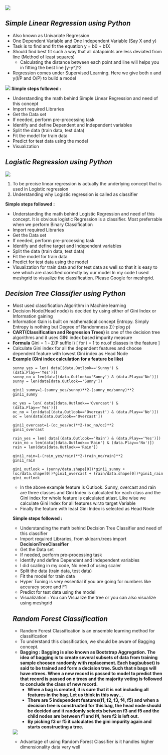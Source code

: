 <img src='https://imarticus.org/wp-content/uploads/2018/07/machine-learning.png'>

<h2><b><i>Simple Linear Regression using Python</i></b></h2>

* Also known as Univariate Regression
* One Dependent Variable and One Independent Variable (Say X and y)
* Task is to find and fit the equation y = b0 + b1X 
* Should find best fit such a way that all datapoints are less deviated from line (Method of least squares)
  * Calculating the distance between each point and line will helps you in fitting the best line [y-y^]^2
* Regression comes under Supervised Learning. Here we give both x and y(I/P and O/P) to build a model
<img src ='https://seaborn.pydata.org/_images/seaborn-regplot-1.png'>
<b>Simple steps followed :</b>
<ul> <li> Understanding the math behind Simple Linear Regression and need of this concept</li>
<li> Import required Libraries</li>
<li> Get the Data set</li>
<li> If needed, perform pre-processing task</li>
<li> Identify and define Dependent and Independent variables</li>
<li> Split the data (train data, test data)</li>
<li> Fit the model for train data</li>
<li> Predict for test data using the model</li>
<li> Visualization</li> </ul>
 

<h2><b><i>Logistic Regression using Python</i></b></h2>
<img src = 'https://s3.amazonaws.com/assets.datacamp.com/blog_assets/Preprocessing+ML/content_lr_2.png'>
<ol>
<li>To be precise linear regression is actually the underlying concept that is used in Logistic regression
<li>Understanding why Logistic regression is called as classifier </ol>

<b>Simple steps followed :</b>
<ul> <li> Understanding the math behind Logistic Regression and need of this concept. It is obvious logistic Regression is a classifier.
   Most preferrable when we perform Binary Classification</li>
<li> Import required Libraries</li>
<li> Get the Data set</li>
<li> If needed, perform pre-processing task</li>
<li> Identify and define target and Independent variables</li>
<li> Split the data (train data, test data)</li>
<li> Fit the model for train data</li>
<li> Predict for test data using the model</li>
<li> Visualization for train data and for test data as well so that it is easy to see which are classified correctly by our model
   In my code I used meshgrid to visualize the classification. Please Google for meshgrid.</li> </ul>


<h2><b><i>Decision Tree Classifier using Python</i></b></h2>
<ul><li> Most used classification Algorithm in Machine learning
<li> Decision Node(Head node) is decided by using either of Gini Index or Information gaining</li>
<li> Information Gain is built on mathematical concept Entropy. Simply Entropy is nothing but Degree of Randomness 
     Σ(-plog p)</li>
<li> <b>CART(Classification and Regression Trees)</b> is one of the decision tree algorithms and it uses GINI index based impurity            measure</li>
<li> <b>Formula</b> Gini = 1 - Σ(P suffix i) [ for i = 1 to no.of classes in the feature ] </li>
<li> Calculate Gini index for all the dependent features and choose dependent feature with lowest Gini index as Head Node</li>
<li> <b>Example (Gini index calculation for a feature be like)</b></li>
 
    sunny_yes = len( data[(data.Outlook=='Sunny') & (data.Play=='Yes')])
    sunny_no = len(data[(data.Outlook=='Sunny') & (data.Play=='No')])
    sunny = len(data[data.Outlook=='Sunny'])
    
    gini1_sunny=1-(sunny_yes/sunny)**2-(sunny_no/sunny)**2
    gini1_sunny
    
    oc_yes = len( data[(data.Outlook=='Overcast') & (data.Play=='Yes')])
    oc_no = len(data[(data.Outlook=='Overcast') & (data.Play=='No')])
    oc = len(data[data.Outlook=='Overcast'])

    gini1_overcast=1-(oc_yes/oc)**2-(oc_no/oc)**2
    gini1_overcast
    
    rain_yes = len( data[(data.Outlook=='Rain') & (data.Play=='Yes')])
    rain_no = len(data[(data.Outlook=='Rain') & (data.Play=='No')])
    rain = len(data[data.Outlook=='Rain'])

    gini1_rain=1-(rain_yes/rain)**2-(rain_no/rain)**2
    gini1_rain
    
    gini_outlook = (sunny/data.shape[0])*gini1_sunny + (oc/data.shape[0])*gini1_overcast + (rain/data.shape[0])*gini1_rain
    gini_outlook
* In the above example feature is Outlook. Sunny, overcast and rain are three classes and Gini Index is calculated for each class      and the Gini index for whole feature is calculated atlast. Like wise we calculate Gini Index for all features w.r.to target              Variable
* Finally the feature with least Gini Index is selected as Head Node
 
<b>Simple steps followed :</b>
<ul><li> Understanding the math behind Decision Tree Classifier and need of this classifier</li>
<li> Import required Libraries, from sklearn.trees import <b>DecisionTreeClassifier</b></li>
<li> Get the Data set</li>
<li> If needed, perform pre-processing task</li>
<li> Identify and define Dependent and Independent variables</li>
<li> I did scaling in my code, No need of using scaler</li> 
<li> Split the data (train data, test data)</li>
<li> Fit the model for train data</li>
<li> Hyper Tuning is very essential if you are going for numbers like accuracy score and F1</li> 
<li> Predict for test data using the model</li>
<li> Visualization : You can Visualize the tree or you can also visualize using meshgrid</li> </ul>
    
<h2><b><i>Random Forest Classification</i></b></h2>    

* Random Forest Classification is an ensemble learning method for classification
* To understand this classification, we should be aware of Bagging concept.
* <b>Bagging : Bagging is also known as Bootstrap Aggregation. The idea of bagging is to create several subsets of data
  from training sample choosen randomly with replacement. Each bag(subset) is said to be trained and form a decision tree. 
  Such that n bags will have ntrees. When a new record is passed to model to predict then that record is passed on n trees
  and the majority voting is followed to conclude the class of new record.
  * When a bag is created, it is sure that it is not including all features in the bag. Let us think in this way...
  * There are 5 independent features(f1, f2, f3, f4, f5) and when a decision tree is constructed for this bag, the head node 
    should be decided and it randomly selects between f3 and f5 and the child nodes are between f1 and f4, here f2 is left out.
  * By picking f3 or f5 it calculates the gini impurity again and starts constructing a tree.</b>
 <img src='https://prachimjoshi.files.wordpress.com/2015/07/screen_shot_2010-12-03_at_5-46-21_pm.png'>
 
  * Advantage of using Random Forest Classifier is it handles higher dimensionality data very well
